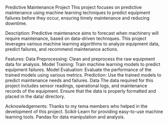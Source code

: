 Predictive Maintenance Project
This project focuses on predictive maintenance using machine learning techniques to predict equipment failures before they occur, ensuring timely maintenance and reducing downtime.

Description:
Predictive maintenance aims to forecast when machinery will require maintenance, based on data-driven techniques. This project leverages various machine learning algorithms to analyze equipment data, predict failures, and recommend maintenance actions.

Features:
Data Preprocessing: Clean and preprocess the raw equipment data for analysis.
Model Training: Train machine learning models to predict equipment failures.
Model Evaluation: Evaluate the performance of the trained models using various metrics.
Prediction: Use the trained models to predict maintenance needs and failures.
Data
The data required for this project includes sensor readings, operational logs, and maintenance records of the equipment. Ensure that the data is properly formatted and placed in the data/ directory.



Acknowledgements:
Thanks to my tema members who helped in the development of this project.
Scikit-Learn for providing easy-to-use machine learning tools.
Pandas for data manipulation and analysis.
